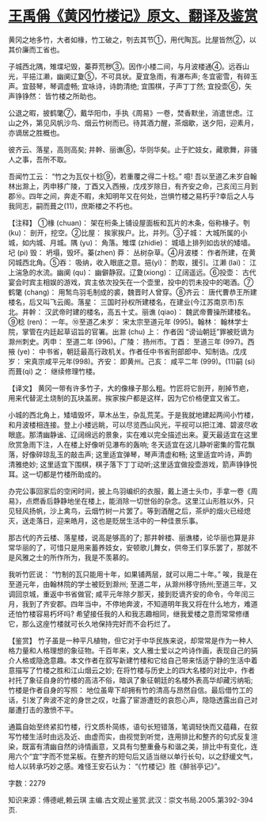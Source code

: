 # [王禹偁《黄冈竹楼记》原文、翻译及鉴赏](https://www.vrrw.net/wx/14128.html)

黄冈之地多竹，大者如椽，竹工破之，刳去其节①，用代陶瓦。比屋皆然②，以其价廉而工省也。

子城西北隅，雉堞圮毁，蓁莽荒秽③。因作小楼二间，与月波楼通④。远吞山光，平挹江濑，幽阒辽夐⑤，不可具状。夏宜急雨，有瀑布声; 冬宜密雪，有碎玉声。宜鼓琴，琴调虚畅; 宜咏诗，诗韵清绝; 宜围棋，子声丁丁然; 宜投壶⑥，矢声铮铮然： 皆竹楼之所助也。

公退之暇，披鹤氅⑦，戴华阳巾，手执《周易》一卷，焚香默坐，消遣世虑。江山之外，第见风帆沙鸟、烟云竹树而已。待其酒力醒，茶烟歇，送夕阳，迎素月，亦谪居之胜概也。

彼齐云、落星，高则高矣; 井幹、丽谯⑧，华则华矣。止于贮妓女，藏歌舞，非骚人之事，吾所不取。

吾闻竹工云： “竹之为瓦仅十稔⑨，若重覆之得二十稔。” 噫! 吾以至道乙未岁自翰林出滁上，丙申移广陵，丁酉又入西掖，戊戌岁除日，有齐安之命，己亥闰三月到郡⑩。四年之间，奔走不暇，未知明年又在何处，岂惧竹楼之易朽乎?幸后之人与我同志，嗣而葺之(11)，庶斯楼之不朽也。



【注释】 ①椽 (chuan)： 架在桁条上铺设屋面板和瓦片的木条，俗称椽子。刳(ku)： 剖开，挖空。②比屋： 挨家挨户。比，并列。③子城： 大城所属的小城，如内城、月城。隅 (yu)： 角落。雉堞 (zhidie)： 城墙上排列如齿状的矮墙。圮 (pi) 毁： 坍塌，毁坏。蓁(zhen) 莽： 丛树杂草。④月波楼： 作者所建，在黄冈城西北角。⑤吞： 吸纳，收入眼底之意。挹(yi)： 酌取，援引。江濑 (lai)： 江上湍急的水流。幽阒 (qu)： 幽僻静寂。辽夐(xiong)： 辽阔遥远。⑥投壶： 古代宴会时宾主相娱的游戏，宾主依次投矢在一个壶里，投中的罚未投中的喝酒。⑦鹤氅 (chang)： 用鹙鸟羽毛制成的裘，魏晋时人曾穿。⑧齐云： 唐代曹恭王所建楼名，后又叫飞云阁。落星： 三国时孙权所建楼名，在建业(今江苏南京市)东北。井幹： 汉武帝时建的楼名，高五十丈。丽谯 (qiao)： 魏武帝曹操所建楼名。⑨稔 (ren)： 一年。⑩至道乙未岁： 宋太宗至道元年 (995)。翰林： 翰林学士院，掌管在内廷起草诏旨的官署。出滁 (chu) 上： 作者因 “谤讪朝廷”罪被贬谪为滁州刺史。丙申： 至道二年 (996)。广陵： 扬州市。丁酉： 至道三年 (997)。西掖 (ye)： 中书省，朝廷最高行政机关。作者任中书省刑部郎中、知制诰。戊戌岁： 宋真宗咸平元年(998)。齐安： 即黄州。己亥： 咸平二年 (999)。(11)嗣 (si) 而葺(qi) 之： 继续修理竹楼。

【译文】 黄冈一带有许多竹子，大的像椽子那么粗。竹匠将它剖开，削掉节疤，用来代替泥土烧制的瓦块盖房。挨家挨户都是这样，因为它价格便宜又省工。

小城的西北角上，矮墙毁坏，草木丛生，杂乱荒芜。于是我就地建起两间小竹楼，和月波楼相连接。登上小楼远眺，可以尽览西山风光，平视可以把江滩、碧波尽收眼底。那清幽静谧、辽阔绵远的景象，实在难以完全描述出来。夏天最适宜在这里欣赏急雨下注，人在楼上好像听见瀑布的轰响; 冬天适宜在这儿静听密集的雪花飘落，好像碎琼乱玉的敲击声; 这里适宜弹琴，琴声清虚和畅; 这里适宜吟诗，声韵清雅绝妙; 这里适宜下围棋，棋子落下丁丁动听;这里适宜做投壶游戏，箭声铮铮悦耳。这一切都是竹楼所助成的。

办完公事回家后的空闲时间，披上鸟羽编织的衣服，戴上道士头巾，手拿一卷《周易》，点燃香后静静地坐在楼上，能消除一切世俗的杂念。这里江山形胜以外，只见轻风扬帆，沙上禽鸟，云烟竹树一片罢了。等到酒醒之后，茶炉的烟火已经熄灭，送走落日，迎来皓月，这也是贬居生活中的一种佳景乐事。

那古代的齐云楼、落星楼，说高是够高的了; 那井幹楼、丽谯楼，论华丽也算是非常华丽的了，可惜只是用来蓄养妓女，安顿歌儿舞女，供帝王们享乐罢了，那就不是风雅之士的所作所为，我是不羡慕的。

我听竹匠说： “竹制的瓦只能用十年，如果铺两层，就可以用二十年。” 唉，我是在至道元年，由翰林院的学士被贬到滁州; 至道二年，从滁州移守扬州;至道三年，又调回京城，重返中书省做官; 咸平元年除夕那天，接到贬谪齐安的命令，今年闰三月，我到了齐安郡。四年当中，不停地奔波，不知道明年我又将在什么地方，难道还怕竹楼容易朽坏吗? 希望接任我的人和我志趣相同，继我爱楼之意而常常修缮它，那么这座竹楼就可长久地保持完好而不会朽烂了。

【鉴赏】 竹子虽是一种平凡植物，但它对于中华民族来说，却常常是作为一种人格力量和人格理想的象征物。千百年来，文人雅士爱以之吟诗作画，表现自己的狷介人格或隐逸意趣。本文作者在叙写新建竹楼和它给自己带来恬适宁静的生活中着意描写了竹楼之胜和江山烟云之妙; 在将竹楼与历史上的四大名楼的对比中，作者衬托了象征自身的竹楼的高洁不俗，暗讽了象征朝廷的名楼外表高华却藏污纳垢; 竹楼是作者自身的写照： 地位虽卑下却拥有竹的清高与昂然自信。最后借竹工的话，引发了奔波不定的身世之叹，吐露了宦游遭贬的哀怨心声，隐隐透露出自己对屡遭打击的激愤不平。

通篇自始至终紧扣竹楼，行文质朴简练，语句长短错落，笔调轻快而又蕴藉，在叙写竹楼生活时由远及近、由虚而实，由视觉到听觉，连用排比和整齐的句式反复渲染，既富有清幽自然的诗情画意，又具有匀整重叠与和谐之美，排比中有变化，连用六个“宜”字而不觉呆板。在整齐的短句后又适当继以单行长句，以之舒缓文气，给人以转承巧妙之感。难怪王安石认为： “《竹楼记》胜《醉翁亭记》”。

字数：2279

知识来源：傅德岷,赖云琪 主编.古文观止鉴赏.武汉：崇文书局.2005.第392-394页.

